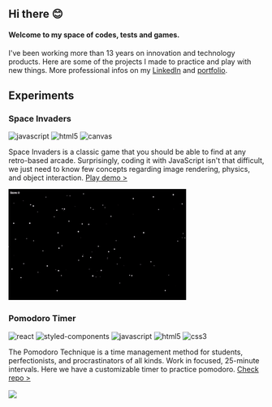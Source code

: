## Hi there 😊

#### Welcome to my space of codes, tests and games.

I've been working more than 13 years on innovation and technology products. Here are some of the projects I made to practice and play with new things. More professional infos on my [LinkedIn](https://www.linkedin.com/in/thallesbastos/en) and [portfolio](https://thbastos.com/).

## Experiments

### Space Invaders 
<div style"display: inline_block">
  <img alt="javascript" src="https://img.shields.io/badge/JavaScript-282a36?style=for-the-badge&logo=javascript&logoColor=white" />
  <img alt="html5" src="https://img.shields.io/badge/HTML5-282a36?style=for-the-badge&logo=html5&logoColor=white" />
  <img alt="canvas" src="https://img.shields.io/badge/Canvas-282a36?style=for-the-badge&logo=html5&logoColor=white" />
</div>
<p>Space Invaders is a classic game that you should be able to find at any retro-based arcade. Surprisingly, coding it with JavaScript isn't that difficult, we just need to know few concepts regarding image rendering, physics, and object interaction. <a href="https://thbastos.github.io/space-invaders/" target="_blank">Play demo ></a></p>
<img aling="center" alt="react" src="https://raw.githubusercontent.com/ThBastos/space-invaders/master/img/playing-2.gif" />

### Pomodoro Timer
<div style"display: inline_block">
  <img aling="center" alt="react" src="https://img.shields.io/badge/React-282a36?style=for-the-badge&logo=react&logoColor=white" />
  <img aling="center" alt="styled-components" src="https://img.shields.io/badge/styled--components-282a36?style=for-the-badge&logo=styled-components&logoColor=white" />
  <img aling="center" alt="javascript" src="https://img.shields.io/badge/JavaScript-282a36?style=for-the-badge&logo=javascript&logoColor=white" />
  <img aling="center" alt="html5" src="https://img.shields.io/badge/HTML5-282a36?style=for-the-badge&logo=html5&logoColor=white" />
  <img aling="center" alt="css3" src="https://img.shields.io/badge/CSS3-282a36?style=for-the-badge&logo=css3&logoColor=white" />
</div>

<p>The Pomodoro Technique is a time management method for students, perfectionists, and procrastinators of all kinds. Work in focused, 25-minute intervals. Here we have a customizable timer to practice pomodoro. <a href="https://github.com/ThBastos/diversifica-pomodoro" target="_blank">Check repo ></a></p>
<img align="center" width="350" src="https://diversifica.dev/wp-content/uploads/2022/12/Screen-Shot-2022-12-19-at-13.23.15-1024x561.png">
